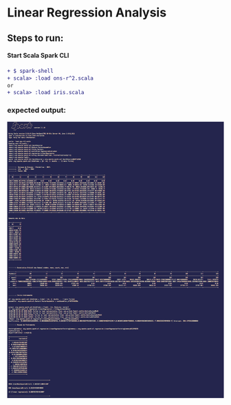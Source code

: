 # Linear Regression Analysis

## Steps to run:
#### Start Scala Spark CLI  
```diff
+ $ spark-shell
+ scala> :load ons-r^2.scala
or
+ scala> :load iris.scala
 ```

### expected output:
![Screenshot](spark-out.png)


